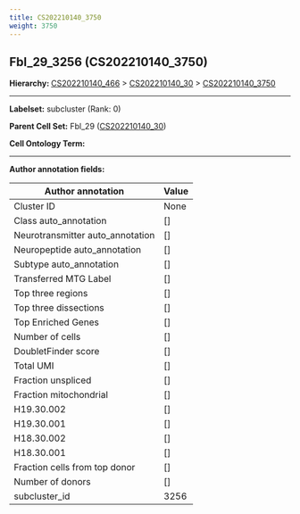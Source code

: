 ```yaml
---
title: CS202210140_3750
weight: 3750
---
```

## Fbl_29_3256 (CS202210140_3750)
<b>Hierarchy: </b>
[CS202210140_466](cell_sets/CS202210140_466.md) >
[CS202210140_30](cell_sets/CS202210140_30.md) >
[CS202210140_3750](cell_sets/CS202210140_3750.md)

---


**Labelset:** subcluster (Rank: 0)

**Parent Cell Set:** Fbl_29 ([CS202210140_30](cell_sets/CS202210140_30.md))



**Cell Ontology Term:** 

[MARKER GENES.]: #


---

[TRANSFERRED ANNOTATIONS.]: #


[AUTHOR ANNOTATION FIELDS.]: #


**Author annotation fields:**

| Author annotation | Value |
|-------------------|-------|
|Cluster ID|None|
|Class auto_annotation|[]|
|Neurotransmitter auto_annotation|[]|
|Neuropeptide auto_annotation|[]|
|Subtype auto_annotation|[]|
|Transferred MTG Label|[]|
|Top three regions|[]|
|Top three dissections|[]|
|Top Enriched Genes|[]|
|Number of cells|[]|
|DoubletFinder score|[]|
|Total UMI|[]|
|Fraction unspliced|[]|
|Fraction mitochondrial|[]|
|H19.30.002|[]|
|H19.30.001|[]|
|H18.30.002|[]|
|H18.30.001|[]|
|Fraction cells from top donor|[]|
|Number of donors|[]|
|subcluster_id|3256|
